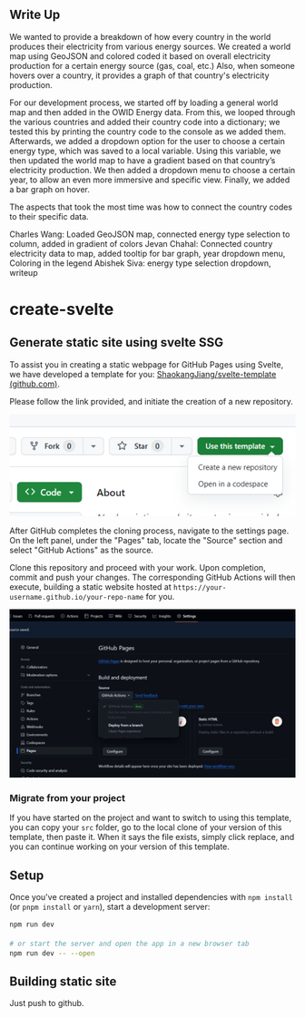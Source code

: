 ## Write Up
We wanted to provide a breakdown of how every country in the world produces their electricity from various energy sources. We created a world map using GeoJSON and colored coded it based on overall electricity production for a certain energy source (gas, coal, etc.) Also, when someone hovers over a country, it provides a graph of that country's electricity production.

For our development process, we started off by loading a general world map and then added in the OWID Energy data. From this, we looped through the various countries and added their country code into a dictionary; we tested this by printing the country code to the console as we added them. Afterwards, we added a dropdown option for the user to choose a certain energy type, which was saved to a local variable. Using this variable, we then updated the world map to have a gradient based on that country’s electricity production. We then added a dropdown menu to choose a certain year, to allow an even more immersive and specific view. Finally, we added a bar graph on hover.

The aspects that took the most time was how to connect the country codes to their specific data.

Charles Wang: Loaded GeoJSON map, connected energy type selection to column, added in gradient of colors
Jevan Chahal: Connected country electricity data to map, added tooltip for bar graph, year dropdown menu, Coloring in the legend
Abishek Siva: energy type selection dropdown, writeup


# create-svelte

## Generate static site using svelte SSG

To assist you in creating a static webpage for GitHub Pages using Svelte, we have developed a template for you: [ShaokangJiang/svelte-template (github.com)](https://github.com/ShaokangJiang/svelte-template).

Please follow the link provided, and initiate the creation of a new repository.

![image-20240210175403813](./assets/image-20240210175403813.png)

After GitHub completes the cloning process, navigate to the settings page. On the left panel, under the "Pages" tab, locate the "Source" section and select "GitHub Actions" as the source. 

Clone this repository and proceed with your work. Upon completion, commit and push your changes. The corresponding GitHub Actions will then execute, building a static website hosted at `https://your-username.github.io/your-repo-name` for you.

![image-20240210175104365](./assets/image-20240210175104365.png)

### Migrate from your project

If you have started on the project and want to switch to using this template, you can copy your `src` folder, go to the local clone of your version of this template, then paste it. When it says the file exists, simply click replace, and you can continue working on your version of this template.

## Setup

Once you've created a project and installed dependencies with `npm install` (or `pnpm install` or `yarn`), start a development server:

```bash
npm run dev

# or start the server and open the app in a new browser tab
npm run dev -- --open
```

## Building static site

Just push to github. 
